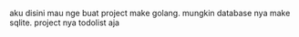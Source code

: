 aku disini mau nge buat project make golang. mungkin database nya make sqlite. project nya todolist aja